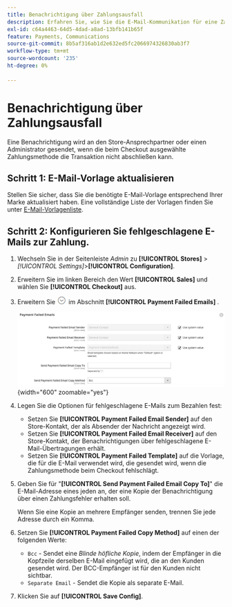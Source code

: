 ```yaml
---
title: Benachrichtigung über Zahlungsausfall
description: Erfahren Sie, wie Sie die E-Mail-Kommunikation für eine Zahlungsmethode konfigurieren, bei der eine Transaktion nicht abgeschlossen werden kann.
exl-id: c64a4463-64d5-4dad-a8ad-13bfb141b65f
feature: Payments, Communications
source-git-commit: 8b5af316ab1d2e632ed5fc2066974326830ab3f7
workflow-type: tm+mt
source-wordcount: '235'
ht-degree: 0%

---
```


# Benachrichtigung über Zahlungsausfall

Eine Benachrichtigung wird an den Store-Ansprechpartner oder einen Administrator gesendet, wenn die beim Checkout ausgewählte Zahlungsmethode die Transaktion nicht abschließen kann.

## Schritt 1: E-Mail-Vorlage aktualisieren

Stellen Sie sicher, dass Sie die benötigte E-Mail-Vorlage entsprechend Ihrer Marke aktualisiert haben. Eine vollständige Liste der Vorlagen finden Sie unter [E-Mail-Vorlagenliste](../systems/email-templates.md#email-template-list).

## Schritt 2: Konfigurieren Sie fehlgeschlagene E-Mails zur Zahlung.

1. Wechseln Sie in der Seitenleiste _Admin_ zu **[!UICONTROL Stores]** > _[!UICONTROL Settings]_>**[!UICONTROL Configuration]**.

1. Erweitern Sie im linken Bereich den Wert **[!UICONTROL Sales]** und wählen Sie **[!UICONTROL Checkout]** aus.

1. Erweitern Sie ![Erweiterungsauswahl](../assets/icon-display-expand.png) im Abschnitt **[!UICONTROL Payment Failed Emails]** .

   ![Zahlungsfehler bei E-Mails](../configuration-reference/sales/assets/checkout-payment-failed-emails.png){width="600" zoomable="yes"}

1. Legen Sie die Optionen für fehlgeschlagene E-Mails zum Bezahlen fest:

   - Setzen Sie **[!UICONTROL Payment Failed Email Sender]** auf den Store-Kontakt, der als Absender der Nachricht angezeigt wird.
   - Setzen Sie **[!UICONTROL Payment Failed Email Receiver]** auf den Store-Kontakt, der Benachrichtigungen über fehlgeschlagene E-Mail-Übertragungen erhält.
   - Setzen Sie **[!UICONTROL Payment Failed Template]** auf die Vorlage, die für die E-Mail verwendet wird, die gesendet wird, wenn die Zahlungsmethode beim Checkout fehlschlägt.

1. Geben Sie für &quot;**[!UICONTROL Send Payment Failed Email Copy To]**&quot; die E-Mail-Adresse eines jeden an, der eine Kopie der Benachrichtigung über einen Zahlungsfehler erhalten soll.

   Wenn Sie eine Kopie an mehrere Empfänger senden, trennen Sie jede Adresse durch ein Komma.

1. Setzen Sie **[!UICONTROL Payment Failed Copy Method]** auf einen der folgenden Werte:

   - `Bcc` - Sendet eine _Blinde höfliche Kopie_, indem der Empfänger in die Kopfzeile derselben E-Mail eingefügt wird, die an den Kunden gesendet wird. Der BCC-Empfänger ist für den Kunden nicht sichtbar.
   - `Separate Email` - Sendet die Kopie als separate E-Mail.

1. Klicken Sie auf **[!UICONTROL Save Config]**.
